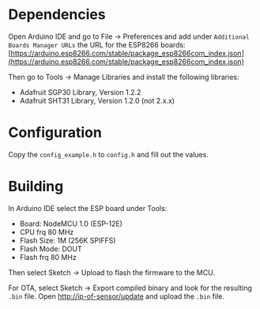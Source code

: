 # Dependencies
Open Arduino IDE and go to File -> Preferences and add under `Additional Boards Manager URLs` the URL for the ESP8266 boards: [https://arduino.esp8266.com/stable/package_esp8266com_index.json](https://arduino.esp8266.com/stable/package_esp8266com_index.json)

Then go to Tools -> Manage Libraries and install the following libraries:
* Adafruit SGP30 Library, Version 1.2.2
* Adafruit SHT31 Library, Version 1.2.0 (not 2.x.x)

# Configuration
Copy the `config_example.h` to `config.h` and fill out the values.

# Building
In Arduino IDE select the ESP board under Tools:

* Board: NodeMCU 1.0 (ESP-12E)
* CPU frq 80 MHz
* Flash Size: 1M (256K SPIFFS)
* Flash Mode: DOUT
* Flash frq 80 MHz

Then select Sketch -> Upload to flash the firmware to the MCU.

For OTA, select Sketch -> Export compiled binary and look for the resulting `.bin` file. Open [http://ip-of-sensor/update](http://ip-of-sensor/update) and upload the `.bin` file.